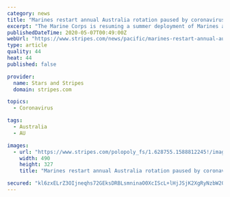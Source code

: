 ```yaml
---
category: news
title: "Marines restart annual Australia rotation paused by coronavirus pandemic"
excerpt: "The Marine Corps is resuming a summer deployment of Marines and sailors to Darwin, Australia, that was postponed over the coronavirus pandemic."
publishedDateTime: 2020-05-07T00:49:00Z
webUrl: "https://www.stripes.com/news/pacific/marines-restart-annual-australia-rotation-paused-by-coronavirus-pandemic-1.628753"
type: article
quality: 44
heat: 44
published: false

provider:
  name: Stars and Stripes
  domain: stripes.com

topics:
  - Coronavirus

tags:
  - Australia
  - AU

images:
  - url: "https://www.stripes.com/polopoly_fs/1.628755.1588812245!/image/image.jpg_gen/derivatives/landscape_490/image.jpg"
    width: 490
    height: 327
    title: "Marines restart annual Australia rotation paused by coronavirus pandemic"

secured: "kl6zxELrZ3OIjneqhs72GEksDRBLsmninaO0XcIScL+lHjJSjK2XgRyNzbW203csxR1bB7v++2agfghMqHkQ3K1CFyBPiGXlmYY2wPw/10txQ/5h5Gj2VRbD3oYK2LcTy0V/8gOrxHkcwV+PCxwvyjp0mwfBhzZSml3/AKWxMmiY+NSpowdrpYAo6qcYb+ZXENNjyXiQYGPDr1UMYmV5ew+jtPb3U4Ypxf48JXZ1N9PQKTInavJkXZ4+t39dQXrt6pBQsA/eFfYrT82Lyl46f1UahgB1K+COePCaoIwzODLlGlT+KH5tcShMwE65QqWJewAvm70ToqswiT8Bl2e4kI6+ChwDc7Xbp6ADbUdq10ShyvGUxBpYQEF/GE809+qhIZQAgOqtRbtaYlZQOdQQRHTNXCjb4hpsmi3dBtSyrlX/3BSwhebfw8427OByinH3sn6yRlKtArVgo2jNCad2j3yrrfTRfY3z0MS/d3k4TyU=;XiTS2dsVA2D9xPWWL0la9w=="
---
```


